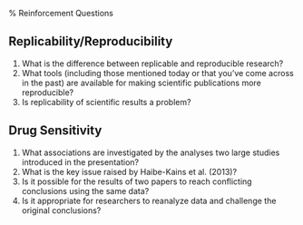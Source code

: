 % Reinforcement Questions

## Replicability/Reproducibility

1. What is the difference between replicable and reproducible research?
2. What tools (including those mentioned today or that you’ve come across in the past) are available for making scientific publications more reproducible?
3. Is replicability of scientific results a problem?

## Drug Sensitivity

1. What associations are investigated by the analyses two large studies introduced in the presentation?
2. What is the key issue raised by Haibe-Kains et al. (2013)?
3. Is it possible for the results of two papers to reach conflicting conclusions using the same data?
4. Is it appropriate for researchers to reanalyze data and challenge the original conclusions?


